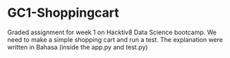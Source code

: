 # GC1-Shoppingcart
Graded assignment for week 1 on Hacktiv8 Data Science bootcamp. We need to make a simple shopping cart and run a test.
The explanation were written in Bahasa (inside the app.py and test.py)
